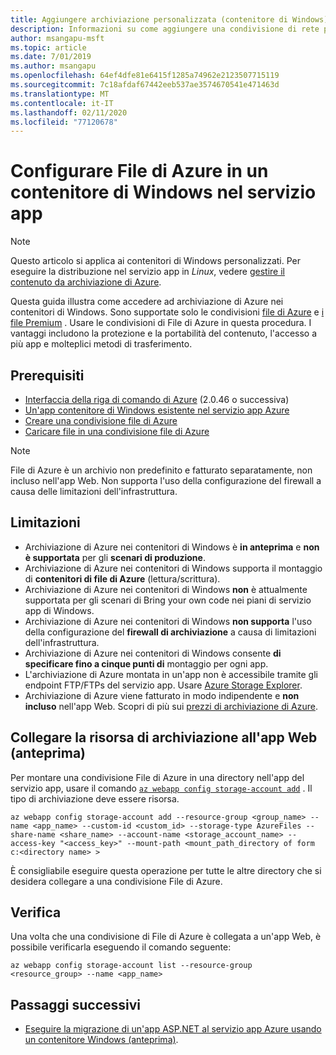 ```yaml
---
title: Aggiungere archiviazione personalizzata (contenitore di Windows)
description: Informazioni su come aggiungere una condivisione di rete personalizzata in un contenitore Windows personalizzato nel servizio app Azure. Condividi i file tra le app, Gestisci il contenuto statico in remoto e accedi localmente e così via.
author: msangapu-msft
ms.topic: article
ms.date: 7/01/2019
ms.author: msangapu
ms.openlocfilehash: 64ef4dfe81e6415f1285a74962e2123507715119
ms.sourcegitcommit: 7c18afdaf67442eeb537ae3574670541e471463d
ms.translationtype: MT
ms.contentlocale: it-IT
ms.lasthandoff: 02/11/2020
ms.locfileid: "77120678"
---
```

# <a name="configure-azure-files-in-a-windows-container-on-app-service"></a>Configurare File di Azure in un contenitore di Windows nel servizio app

> [!NOTE]
> Questo articolo si applica ai contenitori di Windows personalizzati. Per eseguire la distribuzione nel servizio app in _Linux_, vedere [gestire il contenuto da archiviazione di Azure](./containers/how-to-serve-content-from-azure-storage.md).
>

Questa guida illustra come accedere ad archiviazione di Azure nei contenitori di Windows. Sono supportate solo le condivisioni [file di Azure](https://docs.microsoft.com/azure/storage/files/storage-how-to-use-files-cli) e [i file Premium](https://docs.microsoft.com/azure/storage/files/storage-how-to-create-premium-fileshare) . Usare le condivisioni di File di Azure in questa procedura. I vantaggi includono la protezione e la portabilità del contenuto, l'accesso a più app e molteplici metodi di trasferimento.

## <a name="prerequisites"></a>Prerequisiti

- [Interfaccia della riga di comando di Azure](/cli/azure/install-azure-cli) (2.0.46 o successiva)
- [Un'app contenitore di Windows esistente nel servizio app Azure](https://docs.microsoft.com/azure/app-service/app-service-web-get-started-windows-container)
- [Creare una condivisione file di Azure](https://docs.microsoft.com/azure/storage/files/storage-how-to-use-files-cli)
- [Caricare file in una condivisione file di Azure](https://docs.microsoft.com/azure/storage/files/storage-files-deployment-guide)

> [!NOTE]
> File di Azure è un archivio non predefinito e fatturato separatamente, non incluso nell'app Web. Non supporta l'uso della configurazione del firewall a causa delle limitazioni dell'infrastruttura.
>

## <a name="limitations"></a>Limitazioni

- Archiviazione di Azure nei contenitori di Windows è **in anteprima** e **non è supportata** per gli **scenari di produzione**.
- Archiviazione di Azure nei contenitori di Windows supporta il montaggio di **contenitori di file di Azure** (lettura/scrittura).
- Archiviazione di Azure nei contenitori di Windows **non** è attualmente supportata per gli scenari di Bring your own code nei piani di servizio app di Windows.
- Archiviazione di Azure nei contenitori di Windows **non supporta** l'uso della configurazione del **firewall di archiviazione** a causa di limitazioni dell'infrastruttura.
- Archiviazione di Azure nei contenitori di Windows consente **di specificare fino a cinque punti di** montaggio per ogni app.
- L'archiviazione di Azure montata in un'app non è accessibile tramite gli endpoint FTP/FTPs del servizio app. Usare [Azure Storage Explorer](https://azure.microsoft.com/features/storage-explorer/).
- Archiviazione di Azure viene fatturato in modo indipendente e **non incluso** nell'app Web. Scopri di più sui [prezzi di archiviazione di Azure](https://azure.microsoft.com/pricing/details/storage).

## <a name="link-storage-to-your-web-app-preview"></a>Collegare la risorsa di archiviazione all'app Web (anteprima)

 Per montare una condivisione File di Azure in una directory nell'app del servizio app, usare il comando [`az webapp config storage-account add`](https://docs.microsoft.com/cli/azure/webapp/config/storage-account?view=azure-cli-latest#az-webapp-config-storage-account-add) . Il tipo di archiviazione deve essere risorsa.

```azurecli
az webapp config storage-account add --resource-group <group_name> --name <app_name> --custom-id <custom_id> --storage-type AzureFiles --share-name <share_name> --account-name <storage_account_name> --access-key "<access_key>" --mount-path <mount_path_directory of form c:<directory name> >
```

È consigliabile eseguire questa operazione per tutte le altre directory che si desidera collegare a una condivisione File di Azure.

## <a name="verify"></a>Verifica

Una volta che una condivisione di File di Azure è collegata a un'app Web, è possibile verificarla eseguendo il comando seguente:

```azurecli
az webapp config storage-account list --resource-group <resource_group> --name <app_name>
```

## <a name="next-steps"></a>Passaggi successivi

- [Eseguire la migrazione di un'app ASP.NET al servizio app Azure usando un contenitore Windows (anteprima)](app-service-web-tutorial-windows-containers-custom-fonts.md).

